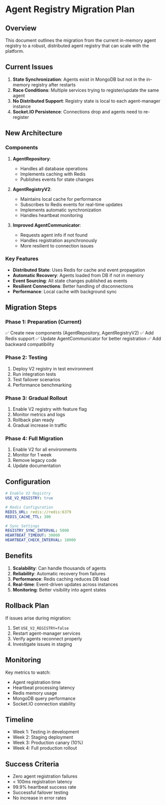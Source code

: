 # Agent Registry Migration Plan

## Overview

This document outlines the migration from the current in-memory agent registry to a robust, distributed agent registry that can scale with the platform.

## Current Issues

1. **State Synchronization**: Agents exist in MongoDB but not in the in-memory registry after restarts
2. **Race Conditions**: Multiple services trying to register/update the same agent
3. **No Distributed Support**: Registry state is local to each agent-manager instance
4. **Socket.IO Persistence**: Connections drop and agents need to re-register

## New Architecture

### Components

1. **AgentRepository**: 
   - Handles all database operations
   - Implements caching with Redis
   - Publishes events for state changes

2. **AgentRegistryV2**:
   - Maintains local cache for performance
   - Subscribes to Redis events for real-time updates
   - Implements automatic synchronization
   - Handles heartbeat monitoring

3. **Improved AgentCommunicator**:
   - Requests agent info if not found
   - Handles registration asynchronously
   - More resilient to connection issues

### Key Features

- **Distributed State**: Uses Redis for cache and event propagation
- **Automatic Recovery**: Agents loaded from DB if not in memory
- **Event Sourcing**: All state changes published as events
- **Resilient Connections**: Better handling of disconnections
- **Performance**: Local cache with background sync

## Migration Steps

### Phase 1: Preparation (Current)
✅ Create new components (AgentRepository, AgentRegistryV2)
✅ Add Redis support
✅ Update AgentCommunicator for better registration
✅ Add backward compatibility

### Phase 2: Testing
1. Deploy V2 registry in test environment
2. Run integration tests
3. Test failover scenarios
4. Performance benchmarking

### Phase 3: Gradual Rollout
1. Enable V2 registry with feature flag
2. Monitor metrics and logs
3. Rollback plan ready
4. Gradual increase in traffic

### Phase 4: Full Migration
1. Enable V2 for all environments
2. Monitor for 1 week
3. Remove legacy code
4. Update documentation

## Configuration

```yaml
# Enable V2 Registry
USE_V2_REGISTRY: true

# Redis Configuration
REDIS_URL: redis://redis:6379
REDIS_CACHE_TTL: 300

# Sync Settings
REGISTRY_SYNC_INTERVAL: 5000
HEARTBEAT_TIMEOUT: 30000
HEARTBEAT_CHECK_INTERVAL: 10000
```

## Benefits

1. **Scalability**: Can handle thousands of agents
2. **Reliability**: Automatic recovery from failures
3. **Performance**: Redis caching reduces DB load
4. **Real-time**: Event-driven updates across instances
5. **Monitoring**: Better visibility into agent states

## Rollback Plan

If issues arise during migration:

1. Set `USE_V2_REGISTRY=false`
2. Restart agent-manager services
3. Verify agents reconnect properly
4. Investigate issues in staging

## Monitoring

Key metrics to watch:

- Agent registration time
- Heartbeat processing latency
- Redis memory usage
- MongoDB query performance
- Socket.IO connection stability

## Timeline

- Week 1: Testing in development
- Week 2: Staging deployment
- Week 3: Production canary (10%)
- Week 4: Full production rollout

## Success Criteria

- Zero agent registration failures
- < 100ms registration latency
- 99.9% heartbeat success rate
- Successful failover testing
- No increase in error rates